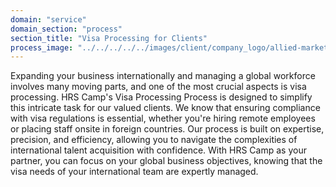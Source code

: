 ```yaml
---
domain: "service"
domain_section: "process"
section_title: "Visa Processing for Clients"
process_image: "../../../../../images/client/company_logo/allied-marketing.png"
---
```


Expanding your business internationally and managing a global workforce involves many moving parts, and one of the most crucial aspects is visa processing. HRS Camp's Visa Processing Process is designed to simplify this intricate task for our valued clients. We know that ensuring compliance with visa regulations is essential, whether you're hiring remote employees or placing staff onsite in foreign countries. Our process is built on expertise, precision, and efficiency, allowing you to navigate the complexities of international talent acquisition with confidence. With HRS Camp as your partner, you can focus on your global business objectives, knowing that the visa needs of your international team are expertly managed.
